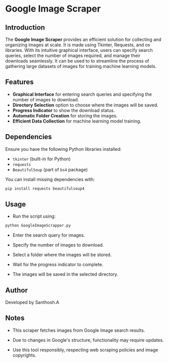 # Google Image Scraper

## Introduction

The **Google Image Scraper**  provides an efficient solution for collecting and organizing images at scale. It is made using Tkinter, Requests, and os libraries. With its intuitive graphical interface, users can specify search queries, select the number of images required, and manage their downloads seamlessly. It can be used to to streamline the process of gathering large datasets of images for training machine learning models.

## Features

- **Graphical Interface** for entering search queries and specifying the number of images to download.
- **Directory Selection** option to choose where the images will be saved.
- **Progress Indicator** to show the download status.
- **Automatic Folder Creation** for storing the images.
- **Efficient Data Collection** for machine learning model training.

## Dependencies

Ensure you have the following Python libraries installed:

- `tkinter` (built-in for Python)
- `requests`
- `BeautifulSoup` (part of `bs4` package)

You can install missing dependencies with:

```bash
pip install requests beautifulsoup4
```
## Usage
- Run the script using:

```bash
python GoogleImageScrapper.py
```
- Enter the search query for images.

- Specify the number of images to download.

- Select a folder where the images will be stored.

- Wait for the progress indicator to complete.

- The images will be saved in the selected directory.

## Author
Developed by Santhosh.A

## Notes
- This scraper fetches images from Google Image search results.

- Due to changes in Google's structure, functionality may require updates.

- Use this tool responsibly, respecting web scraping policies and image copyrights.
